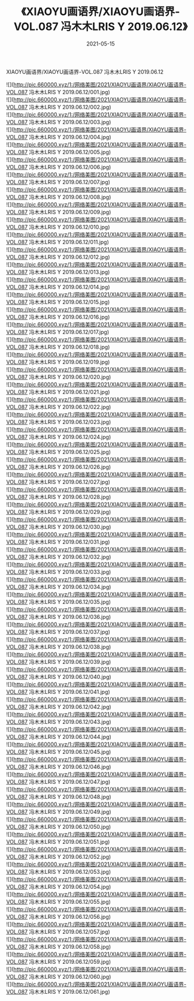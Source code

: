 ﻿---
layout: post
title:  《XIAOYU画语界/XIAOYU画语界-VOL.087 冯木木LRIS Y 2019.06.12》
date:   2021-05-15
img: http://pic.660000.xyz/1:/网络美图/2021/XIAOYU画语界/XIAOYU画语界-VOL.087 冯木木LRIS Y 2019.06.12/000.jpg
categories: [美女, 清纯, 唯美]
---

XIAOYU画语界/XIAOYU画语界-VOL.087 冯木木LRIS Y 2019.06.12

 ![](http://pic.660000.xyz/1:/网络美图/2021/XIAOYU画语界/XIAOYU画语界-VOL.087 冯木木LRIS Y 2019.06.12/001.jpg) <br>![](http://pic.660000.xyz/1:/网络美图/2021/XIAOYU画语界/XIAOYU画语界-VOL.087 冯木木LRIS Y 2019.06.12/002.jpg) <br>![](http://pic.660000.xyz/1:/网络美图/2021/XIAOYU画语界/XIAOYU画语界-VOL.087 冯木木LRIS Y 2019.06.12/003.jpg) <br>![](http://pic.660000.xyz/1:/网络美图/2021/XIAOYU画语界/XIAOYU画语界-VOL.087 冯木木LRIS Y 2019.06.12/004.jpg) <br>![](http://pic.660000.xyz/1:/网络美图/2021/XIAOYU画语界/XIAOYU画语界-VOL.087 冯木木LRIS Y 2019.06.12/005.jpg) <br>![](http://pic.660000.xyz/1:/网络美图/2021/XIAOYU画语界/XIAOYU画语界-VOL.087 冯木木LRIS Y 2019.06.12/006.jpg) <br>![](http://pic.660000.xyz/1:/网络美图/2021/XIAOYU画语界/XIAOYU画语界-VOL.087 冯木木LRIS Y 2019.06.12/007.jpg) <br>![](http://pic.660000.xyz/1:/网络美图/2021/XIAOYU画语界/XIAOYU画语界-VOL.087 冯木木LRIS Y 2019.06.12/008.jpg) <br>![](http://pic.660000.xyz/1:/网络美图/2021/XIAOYU画语界/XIAOYU画语界-VOL.087 冯木木LRIS Y 2019.06.12/009.jpg) <br>![](http://pic.660000.xyz/1:/网络美图/2021/XIAOYU画语界/XIAOYU画语界-VOL.087 冯木木LRIS Y 2019.06.12/010.jpg) <br>![](http://pic.660000.xyz/1:/网络美图/2021/XIAOYU画语界/XIAOYU画语界-VOL.087 冯木木LRIS Y 2019.06.12/011.jpg) <br>![](http://pic.660000.xyz/1:/网络美图/2021/XIAOYU画语界/XIAOYU画语界-VOL.087 冯木木LRIS Y 2019.06.12/012.jpg) <br>![](http://pic.660000.xyz/1:/网络美图/2021/XIAOYU画语界/XIAOYU画语界-VOL.087 冯木木LRIS Y 2019.06.12/013.jpg) <br>![](http://pic.660000.xyz/1:/网络美图/2021/XIAOYU画语界/XIAOYU画语界-VOL.087 冯木木LRIS Y 2019.06.12/014.jpg) <br>![](http://pic.660000.xyz/1:/网络美图/2021/XIAOYU画语界/XIAOYU画语界-VOL.087 冯木木LRIS Y 2019.06.12/015.jpg) <br>![](http://pic.660000.xyz/1:/网络美图/2021/XIAOYU画语界/XIAOYU画语界-VOL.087 冯木木LRIS Y 2019.06.12/016.jpg) <br>![](http://pic.660000.xyz/1:/网络美图/2021/XIAOYU画语界/XIAOYU画语界-VOL.087 冯木木LRIS Y 2019.06.12/017.jpg) <br>![](http://pic.660000.xyz/1:/网络美图/2021/XIAOYU画语界/XIAOYU画语界-VOL.087 冯木木LRIS Y 2019.06.12/018.jpg) <br>![](http://pic.660000.xyz/1:/网络美图/2021/XIAOYU画语界/XIAOYU画语界-VOL.087 冯木木LRIS Y 2019.06.12/019.jpg) <br>![](http://pic.660000.xyz/1:/网络美图/2021/XIAOYU画语界/XIAOYU画语界-VOL.087 冯木木LRIS Y 2019.06.12/020.jpg) <br>![](http://pic.660000.xyz/1:/网络美图/2021/XIAOYU画语界/XIAOYU画语界-VOL.087 冯木木LRIS Y 2019.06.12/021.jpg) <br>![](http://pic.660000.xyz/1:/网络美图/2021/XIAOYU画语界/XIAOYU画语界-VOL.087 冯木木LRIS Y 2019.06.12/022.jpg) <br>![](http://pic.660000.xyz/1:/网络美图/2021/XIAOYU画语界/XIAOYU画语界-VOL.087 冯木木LRIS Y 2019.06.12/023.jpg) <br>![](http://pic.660000.xyz/1:/网络美图/2021/XIAOYU画语界/XIAOYU画语界-VOL.087 冯木木LRIS Y 2019.06.12/024.jpg) <br>![](http://pic.660000.xyz/1:/网络美图/2021/XIAOYU画语界/XIAOYU画语界-VOL.087 冯木木LRIS Y 2019.06.12/025.jpg) <br>![](http://pic.660000.xyz/1:/网络美图/2021/XIAOYU画语界/XIAOYU画语界-VOL.087 冯木木LRIS Y 2019.06.12/026.jpg) <br>![](http://pic.660000.xyz/1:/网络美图/2021/XIAOYU画语界/XIAOYU画语界-VOL.087 冯木木LRIS Y 2019.06.12/027.jpg) <br>![](http://pic.660000.xyz/1:/网络美图/2021/XIAOYU画语界/XIAOYU画语界-VOL.087 冯木木LRIS Y 2019.06.12/028.jpg) <br>![](http://pic.660000.xyz/1:/网络美图/2021/XIAOYU画语界/XIAOYU画语界-VOL.087 冯木木LRIS Y 2019.06.12/029.jpg) <br>![](http://pic.660000.xyz/1:/网络美图/2021/XIAOYU画语界/XIAOYU画语界-VOL.087 冯木木LRIS Y 2019.06.12/030.jpg) <br>![](http://pic.660000.xyz/1:/网络美图/2021/XIAOYU画语界/XIAOYU画语界-VOL.087 冯木木LRIS Y 2019.06.12/031.jpg) <br>![](http://pic.660000.xyz/1:/网络美图/2021/XIAOYU画语界/XIAOYU画语界-VOL.087 冯木木LRIS Y 2019.06.12/032.jpg) <br>![](http://pic.660000.xyz/1:/网络美图/2021/XIAOYU画语界/XIAOYU画语界-VOL.087 冯木木LRIS Y 2019.06.12/033.jpg) <br>![](http://pic.660000.xyz/1:/网络美图/2021/XIAOYU画语界/XIAOYU画语界-VOL.087 冯木木LRIS Y 2019.06.12/034.jpg) <br>![](http://pic.660000.xyz/1:/网络美图/2021/XIAOYU画语界/XIAOYU画语界-VOL.087 冯木木LRIS Y 2019.06.12/035.jpg) <br>![](http://pic.660000.xyz/1:/网络美图/2021/XIAOYU画语界/XIAOYU画语界-VOL.087 冯木木LRIS Y 2019.06.12/036.jpg) <br>![](http://pic.660000.xyz/1:/网络美图/2021/XIAOYU画语界/XIAOYU画语界-VOL.087 冯木木LRIS Y 2019.06.12/037.jpg) <br>![](http://pic.660000.xyz/1:/网络美图/2021/XIAOYU画语界/XIAOYU画语界-VOL.087 冯木木LRIS Y 2019.06.12/038.jpg) <br>![](http://pic.660000.xyz/1:/网络美图/2021/XIAOYU画语界/XIAOYU画语界-VOL.087 冯木木LRIS Y 2019.06.12/039.jpg) <br>![](http://pic.660000.xyz/1:/网络美图/2021/XIAOYU画语界/XIAOYU画语界-VOL.087 冯木木LRIS Y 2019.06.12/040.jpg) <br>![](http://pic.660000.xyz/1:/网络美图/2021/XIAOYU画语界/XIAOYU画语界-VOL.087 冯木木LRIS Y 2019.06.12/041.jpg) <br>![](http://pic.660000.xyz/1:/网络美图/2021/XIAOYU画语界/XIAOYU画语界-VOL.087 冯木木LRIS Y 2019.06.12/042.jpg) <br>![](http://pic.660000.xyz/1:/网络美图/2021/XIAOYU画语界/XIAOYU画语界-VOL.087 冯木木LRIS Y 2019.06.12/043.jpg) <br>![](http://pic.660000.xyz/1:/网络美图/2021/XIAOYU画语界/XIAOYU画语界-VOL.087 冯木木LRIS Y 2019.06.12/044.jpg) <br>![](http://pic.660000.xyz/1:/网络美图/2021/XIAOYU画语界/XIAOYU画语界-VOL.087 冯木木LRIS Y 2019.06.12/045.jpg) <br>![](http://pic.660000.xyz/1:/网络美图/2021/XIAOYU画语界/XIAOYU画语界-VOL.087 冯木木LRIS Y 2019.06.12/046.jpg) <br>![](http://pic.660000.xyz/1:/网络美图/2021/XIAOYU画语界/XIAOYU画语界-VOL.087 冯木木LRIS Y 2019.06.12/047.jpg) <br>![](http://pic.660000.xyz/1:/网络美图/2021/XIAOYU画语界/XIAOYU画语界-VOL.087 冯木木LRIS Y 2019.06.12/048.jpg) <br>![](http://pic.660000.xyz/1:/网络美图/2021/XIAOYU画语界/XIAOYU画语界-VOL.087 冯木木LRIS Y 2019.06.12/049.jpg) <br>![](http://pic.660000.xyz/1:/网络美图/2021/XIAOYU画语界/XIAOYU画语界-VOL.087 冯木木LRIS Y 2019.06.12/050.jpg) <br>![](http://pic.660000.xyz/1:/网络美图/2021/XIAOYU画语界/XIAOYU画语界-VOL.087 冯木木LRIS Y 2019.06.12/051.jpg) <br>![](http://pic.660000.xyz/1:/网络美图/2021/XIAOYU画语界/XIAOYU画语界-VOL.087 冯木木LRIS Y 2019.06.12/052.jpg) <br>![](http://pic.660000.xyz/1:/网络美图/2021/XIAOYU画语界/XIAOYU画语界-VOL.087 冯木木LRIS Y 2019.06.12/053.jpg) <br>![](http://pic.660000.xyz/1:/网络美图/2021/XIAOYU画语界/XIAOYU画语界-VOL.087 冯木木LRIS Y 2019.06.12/054.jpg) <br>![](http://pic.660000.xyz/1:/网络美图/2021/XIAOYU画语界/XIAOYU画语界-VOL.087 冯木木LRIS Y 2019.06.12/055.jpg) <br>![](http://pic.660000.xyz/1:/网络美图/2021/XIAOYU画语界/XIAOYU画语界-VOL.087 冯木木LRIS Y 2019.06.12/056.jpg) <br>![](http://pic.660000.xyz/1:/网络美图/2021/XIAOYU画语界/XIAOYU画语界-VOL.087 冯木木LRIS Y 2019.06.12/057.jpg) <br>![](http://pic.660000.xyz/1:/网络美图/2021/XIAOYU画语界/XIAOYU画语界-VOL.087 冯木木LRIS Y 2019.06.12/058.jpg) <br>![](http://pic.660000.xyz/1:/网络美图/2021/XIAOYU画语界/XIAOYU画语界-VOL.087 冯木木LRIS Y 2019.06.12/059.jpg) <br>![](http://pic.660000.xyz/1:/网络美图/2021/XIAOYU画语界/XIAOYU画语界-VOL.087 冯木木LRIS Y 2019.06.12/060.jpg) <br>![](http://pic.660000.xyz/1:/网络美图/2021/XIAOYU画语界/XIAOYU画语界-VOL.087 冯木木LRIS Y 2019.06.12/061.jpg) <br>
